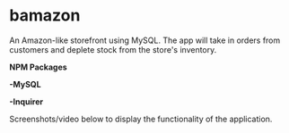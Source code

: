 # bamazon


An Amazon-like storefront using MySQL. The app will take in orders from customers and deplete stock from the store's inventory.

<b> NPM Packages </b>

  <b> -MySQL </b>
  
  <b> -Inquirer </b>
  
Screenshots/video below to display the functionality of the application. 
